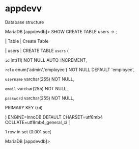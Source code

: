 # appdevv

Database structure

MariaDB [appdevdb]> SHOW CREATE TABLE users
    -> ;


| Table | Create Table                                                                                                                                                                       


| users | CREATE TABLE `users` (

  `id` int(11) NOT NULL AUTO_INCREMENT,
  
  `role` enum('admin','employee') NOT NULL DEFAULT 'employee',
  
  `username` varchar(255) NOT NULL,
  
  `email` varchar(255) NOT NULL,
  
  `password` varchar(255) NOT NULL,
  
  PRIMARY KEY (`id`)
  
) ENGINE=InnoDB DEFAULT CHARSET=utf8mb4 COLLATE=utf8mb4_general_ci |


1 row in set (0.001 sec)

MariaDB [appdevdb]>
